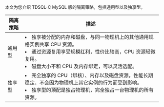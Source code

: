 本文为您介绍 TDSQL-C MySQL 版的隔离策略，包括通用型以及独享型。

| 隔离策略 | 描述 | 
|---------|---------|
| 通用型 | <li>独享被分配的内存和磁盘，与同一物理机上的其他通用规格实例共享 CPU 资源。<br><li>通过资源复用享受规模红利，性价比较高，CPU 资源轻微复用。<br><li>磁盘大小不和 CPU 及内存绑定，可以灵活选配。|
| 独享型 | <li>完全独享的 CPU（绑核）、内存以及磁盘资源，性能长期稳定，不会因为物理机上其它实例的行为而受到影响。<br><li>独享型的顶配是独占物理机，完全独占一台物理机的所有资源。 |



